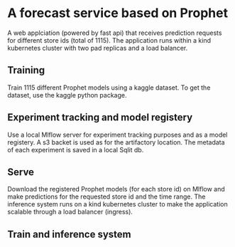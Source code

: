 # A forecast service based on Prophet
A web applciation (powered by fast api) that receives prediction requests for different 
store ids (total of 1115). The application runs within a kind kubernetes cluster with two
pad replicas and a load balancer.  

## Training
Train 1115 different Prophet models using a kaggle dataset. To get the dataset, use the kaggle
python package. 

## Experiment tracking and model registery
Use a local Mlflow server for experiment tracking purposes and as a model registery. A s3 backet is 
used as for the artifactory location. The metadata of each experiment is saved in a local 
Sqlit db.  

## Serve
Download the registered Prophet models (for each store id) on Mlflow and make predictions
for the requested store id and the time range. The inference system runs on a kind kubernetes
cluster to make the application scalable through a load balancer (ingress). 

## Train and inference system